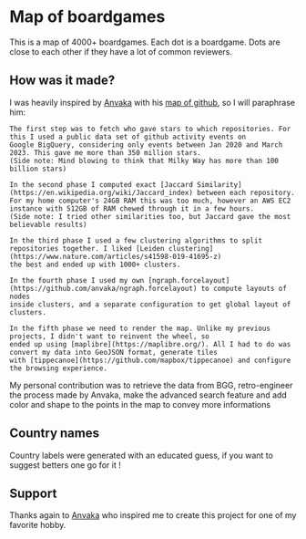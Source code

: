 # Map of boardgames

This is a map of 4000+ boardgames. Each dot is a boardgame. Dots are close to each other if they have a lot of common reviewers.

## How was it made?

I was heavily inspired by [Anvaka](https://github.com/Anvaka) with his [map of github](https://anvaka.github.io/map-of-github/#2/0/0), so I will paraphrase him: 

```
The first step was to fetch who gave stars to which repositories. For this I used a public data set of github activity events on 
Google BigQuery, considering only events between Jan 2020 and March 2023. This gave me more than 350 million stars.
(Side note: Mind blowing to think that Milky Way has more than 100 billion stars)

In the second phase I computed exact [Jaccard Similarity](https://en.wikipedia.org/wiki/Jaccard_index) between each repository. 
For my home computer's 24GB RAM this was too much, however an AWS EC2 instance with 512GB of RAM chewed through it in a few hours.
(Side note: I tried other similarities too, but Jaccard gave the most believable results)

In the third phase I used a few clustering algorithms to split repositories together. I liked [Leiden clustering](https://www.nature.com/articles/s41598-019-41695-z)
the best and ended up with 1000+ clusters.

In the fourth phase I used my own [ngraph.forcelayout](https://github.com/anvaka/ngraph.forcelayout) to compute layouts of nodes
inside clusters, and a separate configuration to get global layout of clusters.

In the fifth phase we need to render the map. Unlike my previous projects, I didn't want to reinvent the wheel, so
ended up using [maplibre](https://maplibre.org/). All I had to do was convert my data into GeoJSON format, generate tiles
with [tippecanoe](https://github.com/mapbox/tippecanoe) and configure the browsing experience.
```
My personal contribution was to retrieve the data from BGG, retro-engineer the process made by Anvaka, make the advanced search feature and add color and shape to the points in the map to convey more informations
## Country names

Country labels were generated with an educated guess, if you want to suggest betters one go for it !

## Support

Thanks again to [Anvaka](https://github.com/Anvaka) who inspired me to create this project for one of my favorite hobby.